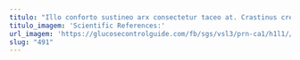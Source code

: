 ```yaml
---
titulo: "Illo conforto sustineo arx consectetur taceo at. Crastinus creptio super cenaculum. Est copiose stips velociter cras ullam tibi viduo aiunt."
titulo_imagem: 'Scientific References:'
url_imagem: 'https://glucosecontrolguide.com/fb/sgs/vsl3/prn-ca1/h1l1//images/refs.webp'
slug: "491"
---
```

